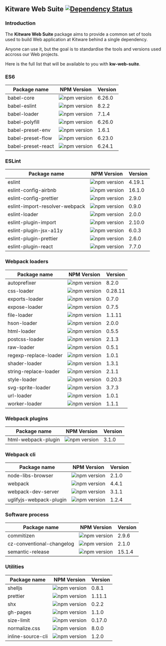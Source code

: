 ## Kitware Web Suite [![Dependency Status](https://img.shields.io/david/kitware/kw-web-suite.svg)](https://david-dm.org/kitware/kw-web-suite)

### Introduction

The **Kitware Web Suite** package aims to provide a common
set of tools used to build Web application at Kitware behind
a single dependency.

Anyone can use it, but the goal is to standardise
the tools and versions used accross our Web projects.

Here is the full list that will be available to you with **kw-web-suite**.

### ES6

Package name                            | NPM Version                                                      | Version
--------------------------------------- | ---------------------------------------------------------------- | ---------
babel-core                              | ![npm version](https://badge.fury.io/js/babel-core.svg)          | 6.26.0
babel-eslint                            | ![npm version](https://badge.fury.io/js/babel-eslint.svg)        | 8.2.2
babel-loader                            | ![npm version](https://badge.fury.io/js/babel-loader.svg)        | 7.1.4
babel-polyfill                          | ![npm version](https://badge.fury.io/js/babel-polyfill.svg)      | 6.26.0
babel-preset-env                        | ![npm version](https://badge.fury.io/js/babel-preset-env.svg)    | 1.6.1
babel-preset-flow                       | ![npm version](https://badge.fury.io/js/babel-preset-flow.svg)   | 6.23.0
babel-preset-react                      | ![npm version](https://badge.fury.io/js/babel-preset-react.svg)  | 6.24.1

### ESLint

Package name                   | NPM Version                                                                | Version
------------------------------ | -------------------------------------------------------------------------- | --------
eslint                         | ![npm version](https://badge.fury.io/js/eslint.svg)                        | 4.19.1
eslint-config-airbnb           | ![npm version](https://badge.fury.io/js/eslint-config-airbnb.svg)          | 16.1.0
eslint-config-prettier         | ![npm version](https://badge.fury.io/js/eslint-config-prettier.svg)        | 2.9.0
eslint-import-resolver-webpack | ![npm version](https://badge.fury.io/js/eslint-import-resolver-webpack.svg)| 0.9.0
eslint-loader                  | ![npm version](https://badge.fury.io/js/eslint-loader.svg)                 | 2.0.0
eslint-plugin-import           | ![npm version](https://badge.fury.io/js/eslint-plugin-import.svg)          | 2.10.0
eslint-plugin-jsx-a11y         | ![npm version](https://badge.fury.io/js/eslint-plugin-jsx-a11y.svg)        | 6.0.3
eslint-plugin-prettier         | ![npm version](https://badge.fury.io/js/eslint-plugin-prettier.svg)        | 2.6.0
eslint-plugin-react            | ![npm version](https://badge.fury.io/js/eslint-plugin-react.svg)           | 7.7.0

### Webpack loaders

Package name          | NPM Version                                                       | Version
--------------------- | ----------------------------------------------------------------- | --------
autoprefixer          | ![npm version](https://badge.fury.io/js/autoprefixer.svg)         | 8.2.0
css-loader            | ![npm version](https://badge.fury.io/js/css-loader.svg)           | 0.28.11
exports-loader        | ![npm version](https://badge.fury.io/js/exports-loader.svg)       | 0.7.0
expose-loader         | ![npm version](https://badge.fury.io/js/expose-loader.svg)        | 0.7.5
file-loader           | ![npm version](https://badge.fury.io/js/file-loader.svg)          | 1.1.11
hson-loader           | ![npm version](https://badge.fury.io/js/hson-loader.svg)          | 2.0.0
html-loader           | ![npm version](https://badge.fury.io/js/html-loader.svg)          | 0.5.5
postcss-loader        | ![npm version](https://badge.fury.io/js/postcss-loader.svg)       | 2.1.3
raw-loader            | ![npm version](https://badge.fury.io/js/raw-loader.svg)           | 0.5.1
regexp-replace-loader | ![npm version](https://badge.fury.io/js/regexp-replace-loader.svg)| 1.0.1
shader-loader         | ![npm version](https://badge.fury.io/js/shader-loader.svg)        | 1.3.1
string-replace-loader | ![npm version](https://badge.fury.io/js/string-replace-loader.svg)| 2.1.1
style-loader          | ![npm version](https://badge.fury.io/js/style-loader.svg)         | 0.20.3
svg-sprite-loader     | ![npm version](https://badge.fury.io/js/svg-sprite-loader.svg)    | 3.7.3
url-loader            | ![npm version](https://badge.fury.io/js/url-loader.svg)           | 1.0.1
worker-loader         | ![npm version](https://badge.fury.io/js/worker-loader.svg)        | 1.1.1

### Webpack plugins

Package name        | NPM Version                                                      | Version
------------------- | ---------------------------------------------------------------- | --------
html-webpack-plugin | ![npm version](https://badge.fury.io/js/html-webpack-plugin.svg) | 3.1.0

### Webpack cli

Package name            | NPM Version                                                          | Version
----------------------- | -------------------------------------------------------------------- | --------
node-libs-browser       | ![npm version](https://badge.fury.io/js/node-libs-browser.svg)       | 2.1.0
webpack                 | ![npm version](https://badge.fury.io/js/webpack.svg)                 | 4.4.1
webpack-dev-server      | ![npm version](https://badge.fury.io/js/webpack-dev-server.svg)      | 3.1.1
uglifyjs-webpack-plugin | ![npm version](https://badge.fury.io/js/uglifyjs-webpack-plugin.svg) | 1.2.4

### Software process

Package name              | NPM Version                                                            | Version
------------------------- | ---------------------------------------------------------------------- | --------
commitizen                | ![npm version](https://badge.fury.io/js/commitizen.svg)                | 2.9.6
cz-conventional-changelog | ![npm version](https://badge.fury.io/js/cz-conventional-changelog.svg) | 2.1.0
semantic-release          | ![npm version](https://badge.fury.io/js/semantic-release.svg)          | 15.1.4

### Utilities

Package name      | NPM Version                                                    | Version
----------------- | -------------------------------------------------------------- | --------
shelljs           | ![npm version](https://badge.fury.io/js/shelljs.svg)           | 0.8.1
prettier          | ![npm version](https://badge.fury.io/js/prettier.svg)          | 1.11.1
shx               | ![npm version](https://badge.fury.io/js/shx.svg)               | 0.2.2
gh-pages          | ![npm version](https://badge.fury.io/js/gh-pages.svg)          | 1.1.0
size-limit        | ![npm version](https://badge.fury.io/js/size-limit.svg)        | 0.17.0
normalize.css     | ![npm version](https://badge.fury.io/js/normalize.css.svg)     | 8.0.0
inline-source-cli | ![npm version](https://badge.fury.io/js/inline-source-cli.svg) | 1.2.0
